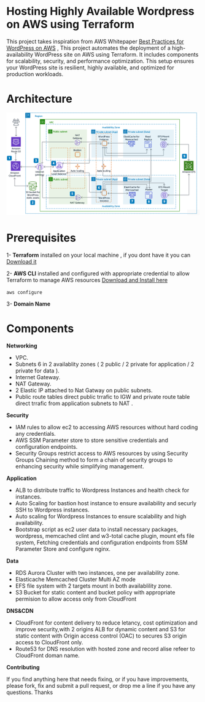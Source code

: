 # Hosting Highly Available Wordpress on AWS using Terraform 
This project takes inspiration from AWS Whitepaper [Best Practices for WordPress on AWS](https://docs.aws.amazon.com/whitepapers/latest/best-practices-wordpress/reference-architecture.html) , This project automates the deployment of a high-availability WordPress site on AWS using Terraform. It includes components for scalability, security, and performance optimization. This setup ensures your WordPress site is resilient, highly available, and optimized for production workloads.
# Architecture
![AWS Architecture](https://github.com/mohamed-r-abdelhafez/highly-available-wordpress-aws-terraform/blob/main/WordPress%20Architecture.png)
# Prerequisites
1- **Terraform** installed on your local machine , if you dont have it you can [Download it](https://developer.hashicorp.com/terraform/install) 

2- **AWS CLI** installed and configured with appropriate credential to allow Terraform to manage AWS resources [Download and Install here](https://docs.aws.amazon.com/cli/latest/userguide/getting-started-install.html)

`aws configure`

3- **Domain Name**

# Components
**Networking**
* VPC.
* Subnets 6 in 2 availablity zones ( 2 public / 2 private for application / 2 private for data ).
* Internet Gateway.
* NAT Gateway.
* 2 Elastic IP attached to Nat Gatway on public subnets.
* Public route tables direct public trrafic to IGW and private route table direct trrafic from application subnets to NAT .

**Security**
* IAM rules to allow ec2 to accessing AWS resources without hard coding any credentials.
* AWS SSM Parameter store to store sensitive credentials and configuration endpoints.
* Security Groups restrict access to AWS resources by using Security Groups Chaining method to form a chain of security groups to enhancing security while simplifying management.

**Application**
* ALB to distribute traffic to Wordpress Instances and health check for instances.
* Auto Scaling for bastion host instance to ensure availability and securly SSH to Wordpress instances.
* Auto scaling for Wordpress Instances to ensure scalability and high availability.
* Bootstrap script as ec2 user data to install necessary packages, wordpress, memcached clint and w3-total cache plugin, mount efs file system, Fetching credentials and configuration endpoints from SSM Parameter Store and configure nginx.

**Data**
* RDS Aurora Cluster with two instances, one per availability zone.
* Elasticache Memcached Cluster Multi AZ mode
* EFS file system with 2 targets mount in both availablility zone.
* S3 Bucket for static content and bucket policy with appropriate permision to allow access only from CloudFront

**DNS&CDN**
* CloudFront for content delivery to reduce letancy, cost optimization and improve security,with 2 origins ALB for dynamic content and S3 for static content with Origin access control (OAC) to secures S3 origin access to CloudFront only.
* Route53 for DNS resolution with hosted zone and record alise refeer to CloudFront doman name.

**Contributing**

If you find anything here that needs fixing, or if you have improvements, please fork, fix and submit a pull request, or drop me a line if you have any questions. Thanks



